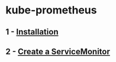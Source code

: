 # kube-prometheus

## 1 - [Installation](https://github.com/lucas-92/prometheus/blob/main/docs/install.md)

## 2 - [Create a ServiceMonitor](https://github.com/lucas-92/prometheus/blob/main/docs/create-serviceMonitor.md)
